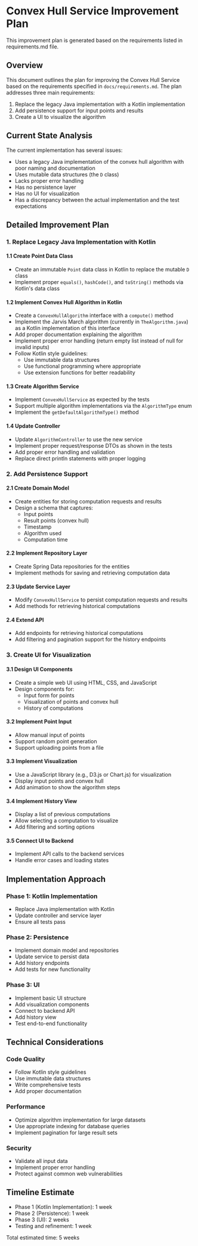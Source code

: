 # Convex Hull Service Improvement Plan

This improvement plan is generated based on the requirements listed in requirements.md file.

## Overview
This document outlines the plan for improving the Convex Hull Service based on the requirements specified in `docs/requirements.md`. The plan addresses three main requirements:

1. Replace the legacy Java implementation with a Kotlin implementation
2. Add persistence support for input points and results
3. Create a UI to visualize the algorithm

## Current State Analysis
The current implementation has several issues:

- Uses a legacy Java implementation of the convex hull algorithm with poor naming and documentation
- Uses mutable data structures (the `D` class)
- Lacks proper error handling
- Has no persistence layer
- Has no UI for visualization
- Has a discrepancy between the actual implementation and the test expectations

## Detailed Improvement Plan

### 1. Replace Legacy Java Implementation with Kotlin

#### 1.1 Create Point Data Class
- Create an immutable `Point` data class in Kotlin to replace the mutable `D` class
- Implement proper `equals()`, `hashCode()`, and `toString()` methods via Kotlin's data class

#### 1.2 Implement Convex Hull Algorithm in Kotlin
- Create a `ConvexHullAlgorithm` interface with a `compute()` method
- Implement the Jarvis March algorithm (currently in `TheAlgorithm.java`) as a Kotlin implementation of this interface
- Add proper documentation explaining the algorithm
- Implement proper error handling (return empty list instead of null for invalid inputs)
- Follow Kotlin style guidelines:
  - Use immutable data structures
  - Use functional programming where appropriate
  - Use extension functions for better readability

#### 1.3 Create Algorithm Service
- Implement `ConvexHullService` as expected by the tests
- Support multiple algorithm implementations via the `AlgorithmType` enum
- Implement the `getDefaultAlgorithmType()` method

#### 1.4 Update Controller
- Update `AlgorithmController` to use the new service
- Implement proper request/response DTOs as shown in the tests
- Add proper error handling and validation
- Replace direct println statements with proper logging

### 2. Add Persistence Support

#### 2.1 Create Domain Model
- Create entities for storing computation requests and results
- Design a schema that captures:
  - Input points
  - Result points (convex hull)
  - Timestamp
  - Algorithm used
  - Computation time

#### 2.2 Implement Repository Layer
- Create Spring Data repositories for the entities
- Implement methods for saving and retrieving computation data

#### 2.3 Update Service Layer
- Modify `ConvexHullService` to persist computation requests and results
- Add methods for retrieving historical computations

#### 2.4 Extend API
- Add endpoints for retrieving historical computations
- Add filtering and pagination support for the history endpoints

### 3. Create UI for Visualization

#### 3.1 Design UI Components
- Create a simple web UI using HTML, CSS, and JavaScript
- Design components for:
  - Input form for points
  - Visualization of points and convex hull
  - History of computations

#### 3.2 Implement Point Input
- Allow manual input of points
- Support random point generation
- Support uploading points from a file

#### 3.3 Implement Visualization
- Use a JavaScript library (e.g., D3.js or Chart.js) for visualization
- Display input points and convex hull
- Add animation to show the algorithm steps

#### 3.4 Implement History View
- Display a list of previous computations
- Allow selecting a computation to visualize
- Add filtering and sorting options

#### 3.5 Connect UI to Backend
- Implement API calls to the backend services
- Handle error cases and loading states

## Implementation Approach

### Phase 1: Kotlin Implementation
- Replace Java implementation with Kotlin
- Update controller and service layer
- Ensure all tests pass

### Phase 2: Persistence
- Implement domain model and repositories
- Update service to persist data
- Add history endpoints
- Add tests for new functionality

### Phase 3: UI
- Implement basic UI structure
- Add visualization components
- Connect to backend API
- Add history view
- Test end-to-end functionality

## Technical Considerations

### Code Quality
- Follow Kotlin style guidelines
- Use immutable data structures
- Write comprehensive tests
- Add proper documentation

### Performance
- Optimize algorithm implementation for large datasets
- Use appropriate indexing for database queries
- Implement pagination for large result sets

### Security
- Validate all input data
- Implement proper error handling
- Protect against common web vulnerabilities

## Timeline Estimate
- Phase 1 (Kotlin Implementation): 1 week
- Phase 2 (Persistence): 1 week
- Phase 3 (UI): 2 weeks
- Testing and refinement: 1 week

Total estimated time: 5 weeks
